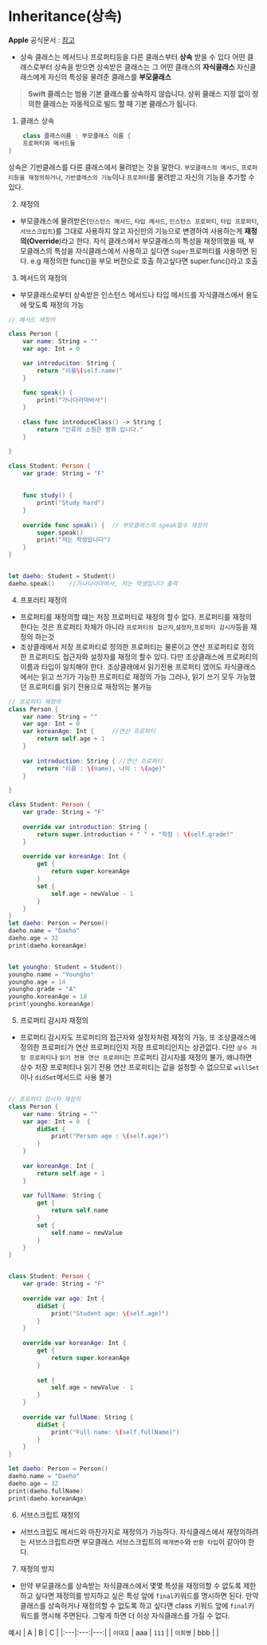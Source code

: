 # Inheritance(상속)

**Apple** 공식문서 : [참고](https://bbiguduk.gitbook.io/swift/language-guide-1/inheritance) 

- 상속
클래스는 메서드나 프로퍼티등을 다른 클래스부터 **상속** 받을 수 있다
어떤 클래스로부터 상속을 받으면 상속받은 클래스는 그 어떤 클래스의 **자식클래스** 자신클래스에게 자신의 특성을 물려준 클래스를 **부모클래스**

> **Swift 클래스는 범용 기본 클래스를 상속하지 않습니다. 상위 클래스 지정 없이 정의한 클래스는 자동적으로 빌드 할 때 기본 클래스가 됩니다.**


1. 클래스 상속
```Swift
    class 클래스이름 : 부모클래스 이름 {
    프로퍼티와 메서드들
}
```
상속은 기반클래스를 다른 클래스에서 물려받는 것을 말한다. `부모클래스의 메서드`, `프로퍼티등을 재정의하거나`, `기반클래스의 기능`이나 `프로퍼터`를 물려받고 자신의 기능을 추가할 수 있다.


2. 재정의
- 부모클래스에 물려받은(`인스턴스 메서드`, `타입 메서드`, `인스턴스 프로퍼티`, `타입 프로퍼티`, `서브스크립트`)를 그대로 사용하지 않고 자신만의 기능으로 변경하여
사용하는게 **재정의(Override**)라고 한다.
자식 클래스에서 부모클래스의 특성을 재정의했을 때, 부모클래스의 특성을 자식클래스에서 사용하고 싶다면 `Super`프로퍼티를 사용하면 된다.
e.g 재정의한 func()을 부모 버전으로 호출 하고싶다면 super.func()라고 호출


3. 메서드의 재정의
- 부모클래스로부터 상속받은 인스턴스 메서드나 타입 메서드를 자식클래스에서 용도에 맞도록 재정의 가능
```Swift
// 메서드 재정의

class Person {
    var name: String = ""
    var age: Int = 0

    var introduciton: String {
        return "이름\(self.name)"
    }

    func speak() {
        print("가나다라마바사")
    }
    
    class func introduceClass() -> String {
        return "인류의 소원은 평화 입니다."
    }

}

class Student: Person {
    var grade: String = "F"
   
    
    func study() {
        print("Study hard")
    }
    
    override func speak() {  // 부모클래스의 speak함수 재정의
        super.speak()
        print("저는 학생입니다")
    }
}


let daeho: Student = Student()
daeho.speak()    //가나다라마바사, 저는 학생입니다 출력

```
4. 프포러티 재정의
- 프로퍼티를 재정의할 떄는 저장 프로퍼티로 재정의 할수 없다. 프로퍼티를 재정의 한다는 것은 프로퍼티 자체가 아니라 `프로퍼티의 접근자`,`설정자`,`프로퍼티 감시자`등을 재정의 하는것
- 조상클래에서 저장 프로퍼티로 정의한 프로퍼티는 물론이고 연산 프로퍼티로 정의한 프로퍼티도 접근자와 설정자를 재정의 할수 있다. 다만 조상클래스에 프로퍼티의 이름과 타입이 일치해야 한다. 조상클래에서 읽기전용 프로퍼티 였어도
자식클래스에서는 읽고 쓰기가 가능한 프로퍼티로 재정의 가능 그러나, 읽기 쓰기 모두 가능했던 프로퍼티를 읽기 전용으로 재정의는 불가능

```Swift
// 프로퍼티 재정의
class Person {
    var name: String = ""
    var age: Int = 0
    var koreanAge: Int {     //연산 프로퍼티
        return self.age + 1
    }
    
    var introduction: String { //연산 프로퍼티
        return "이름 : \(name), 나이 : \(age)"
    }

}

class Student: Person {
    var grade: String = "F"
    
    override var introduction: String {
        return super.introduction + " " + "학점 : \(self.grade)"
    }
    
    override var koreanAge: Int {
        get {
            return super.koreanAge
        }
        set {
            self.age = newValue - 1
        }
    }
}
let daeho: Person = Person()
daeho.name = "Daeho"
daeho.age = 32
print(daeho.koreanAge)


let youngho: Student = Student()
youngho.name = "Youngho"
youngho.age = 14
youngho.grade = "A"
youngho.koreanAge = 18
print(youngho.koreanAge)

```
5. 프로퍼티 감시자 재정의
- 프로퍼티 감시자도 프로퍼티의 접근자와 설정자처럼 재정의 가능, 또 조상클래스에 정의한 프로퍼티가 연산 프로퍼티인지 저장 프로퍼티인지는 상관없다. 다만 `상수 저장 프로퍼티`나 `읽기 전용 연산 프로퍼티`는 프로퍼티 감시자를 재정의 불가, 왜냐하면 상수 저장 프로퍼티나 읽기 전용 연산 프로퍼티는 값을 설정할 수 없으므로 `willSet`이나 `didSet`메서드르 사용 불가

```Swift

// 프로퍼티 감시자 재정의
class Person {
    var name: String = ""
    var age: Int = 0  {
        didSet {
            print("Person age : \(self.age)")
        }
    }
    
    var koreanAge: Int {
        return self.age + 1
    }
    
    var fullName: String {
        get {
            return self.name
        }
        set {
            self.name = newValue
        }
    }
}


class Student: Person {
    var grade: String = "F"
    
    override var age: Int {
        didSet {
            print("Student age: \(self.age)")
        }
    }
    
    override var koreanAge: Int {
        get {
            return super.koreanAge
        }
        
        set {
            self.age = newValue - 1
        }
    }
    
    override var fullName: String {
        didSet {
            print("Full name: \(self.fullName)")
        }
    }
}

let daeho: Person = Person()
daeho.name = "Daeho"
daeho.age = 32
print(daeho.fullName)
print(daeho.koreanAge)

```

6. 서브스크립트 재정의
- 서브스크립도 메서드와 마찬가지로 재정의가 가능하다. 자식클래스에서 재정의하려는 서브스크립트라면 부모클래스 서브스크립트의 `매개변수`와 `반환 타입`이 같아야 한다.

7. 재정의 방지
- 만약 부모클래스를 상속받는 자식클래스에서 몇몇 특성을 재정의할 수 없도록 제한하고 싶다면 재정의를 방지하고 싶은 특성 앞에 `final`키워드를 명시하면 된다. 만약 클래스를 상속허거나 재정의할 수 없도록 하고 싶다면 class 키워드
앞에 `final`키워드를 명시해 주면된다. 그렇게 하면 더 이상 자식클래스를 가질 수 없다.







예시
| A | B | C |
|:---|:---:|---:|
| `이대호` | aaa | `111` |
| `이희병` | bbb |  |
